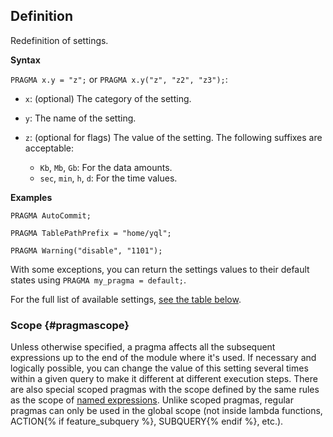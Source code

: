 ## Definition

Redefinition of settings.

**Syntax**

`PRAGMA x.y = "z";` or `PRAGMA x.y("z", "z2", "z3");`:

* `x`: (optional) The category of the setting.
* `y`: The name of the setting.
* `z`: (optional for flags) The value of the setting. The following suffixes are acceptable:

  * `Kb`, `Mb`, `Gb`:  For the data amounts.
  * `sec`, `min`, `h`, `d`: For the time values.

**Examples**

```yql
PRAGMA AutoCommit;
```

```yql
PRAGMA TablePathPrefix = "home/yql";
```

```yql
PRAGMA Warning("disable", "1101");
```

With some exceptions, you can return the settings values to their default states using `PRAGMA my_pragma = default;`.

For the full list of available settings, [see the table below](../../pragma.md#pragmas).

### Scope {#pragmascope}

Unless otherwise specified, a pragma affects all the subsequent expressions up to the end of the module where it's used.
If necessary and logically possible, you can change the value of this setting several times within a given query to make it different at different execution steps.
There are also special scoped pragmas with the scope defined by the same rules as the scope of [named expressions](../../expressions.md#named-nodes).
Unlike scoped pragmas, regular pragmas can only be used in the global scope (not inside lambda functions, ACTION{% if feature_subquery %}, SUBQUERY{% endif %}, etc.).

